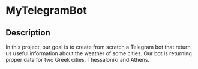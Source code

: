 # MyTelegramBot

## Description 
In this project, our goal is to create from scratch a Telegram bot that return us useful information about the weather of some cities. Our bot is returning proper data for two Greek cities, Thessaloniki and Athens.
